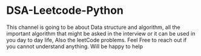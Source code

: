 # DSA-Leetcode-Python
This channel is going to be about Data structure and algorithm, all the important algorithm that might be asked in the interview or it can be used in you day to day life, Also the leetCode problems. Feel Free to reach out if you cannot understand anything. Will be happy to help 

